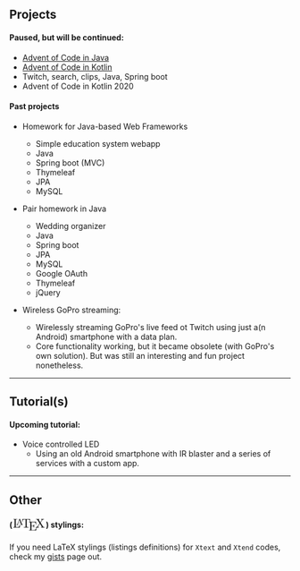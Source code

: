 
## Projects
<!-- #### I'm currently working on: -->
 
 
#### Paused, but will be continued:
 - [Advent of Code in Java](https://github.com/wildangerm/advent-of-code-2k18)
 - [Advent of Code in Kotlin](https://github.com/wildangerm/advent-of-code-2k18-kt)
 - Twitch, search, clips, Java, Spring boot
 - Advent of Code in Kotlin 2020

 
<!-- #### Planned project(s) (in keywords):
 - Spring-boot webapp, Java, MySQL, Thymeleaf, Google OAuth, minimal Vanilla JS -->
 

#### Past projects
- Homework for Java-based Web Frameworks
   - Simple education system webapp
   - Java
   - Spring boot (MVC)
   - Thymeleaf
   - JPA
   - MySQL

- Pair homework in Java
   - Wedding organizer
   - Java
   - Spring boot
   - JPA
   - MySQL
   - Google OAuth
   - Thymeleaf
   - jQuery

- Wireless GoPro streaming:   
   - Wirelessly streaming GoPro's live feed ot Twitch using just a(n Android) smartphone with a data plan.
   - Core functionality working, but it became obsolete (with GoPro's own solution). But was still an interesting and fun project nonetheless.

 ---
 
## Tutorial(s) 
#### Upcoming tutorial:
 - Voice controlled LED
   - Using an old Android smartphone with IR blaster and a series of services with a custom app.
 

---

## Other
#### (<img style="vertical-align:-40%" src="images/1280px-LaTeX_logo.svg.png" alt="drawing" height="25"/>) stylings:
If you need LaTeX stylings (listings definitions) for `Xtext` and `Xtend` codes, check my [gists](https://gist.github.com/wildangerm) page out.
